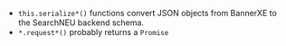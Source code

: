 - `this.serialize*()` functions convert JSON objects from BannerXE to the SearchNEU backend schema.
- `*.request*()` probably returns a `Promise`
